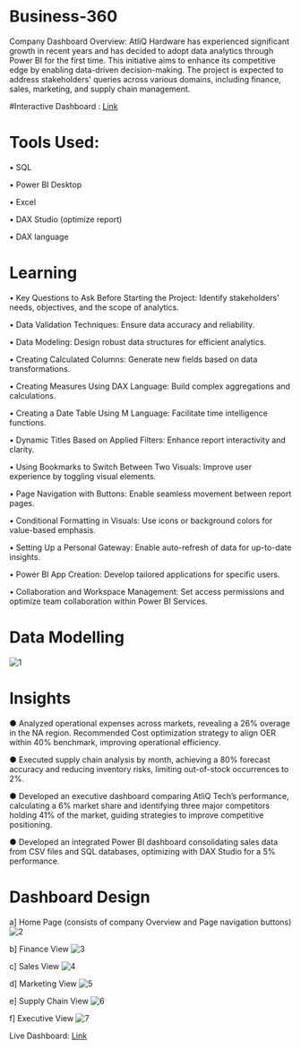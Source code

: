 # Business-360
Company Dashboard 
Overview:
AtliQ Hardware has experienced significant growth in recent years and has decided to adopt data analytics through Power BI for the first time. This initiative aims to enhance its competitive edge by enabling data-driven decision-making. The project is expected to address stakeholders' queries across various domains, including finance, sales, marketing, and supply chain management.

#Interactive Dashboard : [Link](https://app.powerbi.com/view?r=eyJrIjoiZWI0MjljNDAtNjJkNi00YjVmLWJiYjYtZWVlMGEyZGJiYjVlIiwidCI6ImM2ZTU0OWIzLTVmNDUtNDAzMi1hYWU5LWQ0MjQ0ZGM1YjJjNCJ9&pageName=60da87fb72d1003b2241)

# Tools Used:
•	SQL

•	Power BI Desktop

•	Excel

•	DAX Studio (optimize report)

•	DAX language

# Learning
•	Key Questions to Ask Before Starting the Project: Identify stakeholders' needs, objectives, and the scope of analytics.

•	Data Validation Techniques: Ensure data accuracy and reliability.

•	Data Modeling: Design robust data structures for efficient analytics.

•	Creating Calculated Columns: Generate new fields based on data transformations.

•	Creating Measures Using DAX Language: Build complex aggregations and calculations.

•	Creating a Date Table Using M Language: Facilitate time intelligence functions.

•	Dynamic Titles Based on Applied Filters: Enhance report interactivity and clarity.

•	Using Bookmarks to Switch Between Two Visuals: Improve user experience by toggling visual elements.

•	Page Navigation with Buttons: Enable seamless movement between report pages.

•	Conditional Formatting in Visuals: Use icons or background colors for value-based emphasis.

•	Setting Up a Personal Gateway: Enable auto-refresh of data for up-to-date insights.

•	Power BI App Creation: Develop tailored applications for specific users.

•	Collaboration and Workspace Management: Set access permissions and optimize team collaboration within Power BI Services.

# Data Modelling

![1](https://github.com/user-attachments/assets/9b615ef6-13bc-43bb-a811-f75c21340cb8)

# Insights
●	Analyzed operational expenses across markets, revealing a 26% overage in the NA region. Recommended Cost optimization strategy to align OER within 40% benchmark, improving operational efficiency.

●	Executed supply chain analysis by month, achieving a 80% forecast accuracy and reducing inventory risks, limiting out-of-stock occurrences to 2%.

●	Developed an executive dashboard comparing AtliQ Tech’s performance, calculating a 6% market share and identifying three major competitors holding 41% of the market, guiding strategies to improve competitive positioning.

●	Developed an integrated Power BI dashboard consolidating sales data from CSV files and SQL databases, optimizing with DAX Studio for a 5% performance.


# Dashboard Design
a] Home Page (consists of company Overview and Page navigation buttons)
![2](https://github.com/user-attachments/assets/6dae776c-4cb9-40d5-8eb7-312b8b8a5f78)


b] Finance View
![3](https://github.com/user-attachments/assets/23dac6c0-4b52-4708-9b3b-5597fdb99d24)


c] Sales View
![4](https://github.com/user-attachments/assets/2ac1fa8f-4709-45ab-a0bf-c7b030972f4a)


d] Marketing View
![5](https://github.com/user-attachments/assets/a55ff4d1-e414-4684-98b3-da682da0b177)


e] Supply Chain View
![6](https://github.com/user-attachments/assets/3f131988-1abc-490c-b8b2-105529c93770)


f] Executive View
![7](https://github.com/user-attachments/assets/301b6358-52d2-4768-852b-240d9d720e1c)

Live Dashboard: [Link](https://app.powerbi.com/view?r=eyJrIjoiZWI0MjljNDAtNjJkNi00YjVmLWJiYjYtZWVlMGEyZGJiYjVlIiwidCI6ImM2ZTU0OWIzLTVmNDUtNDAzMi1hYWU5LWQ0MjQ0ZGM1YjJjNCJ9&pageName=60da87fb72d1003b2241)





